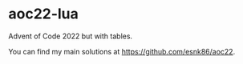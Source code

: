 # aoc22-lua

Advent of Code 2022 but with tables.

You can find my main solutions at https://github.com/esnk86/aoc22.
